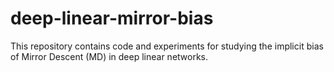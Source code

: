# deep-linear-mirror-bias
This repository contains code and experiments for studying the implicit bias of Mirror Descent (MD) in deep linear networks.
